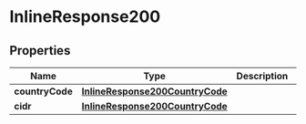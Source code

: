 
# InlineResponse200

## Properties
Name | Type | Description | Notes
------------ | ------------- | ------------- | -------------
**countryCode** | [**InlineResponse200CountryCode**](InlineResponse200CountryCode.md) |  |  [optional]
**cidr** | [**InlineResponse200CountryCode**](InlineResponse200CountryCode.md) |  |  [optional]



